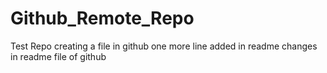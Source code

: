 # Github_Remote_Repo
Test Repo
creating a file in github
one more line added in readme
changes in readme file of github

